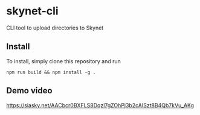 # skynet-cli
CLI tool to upload directories to Skynet

## Install
To install, simply clone this repository and run
```
npm run build && npm install -g .
```

## Demo video
https://siasky.net/AACbcr0BXFLS8Dqzl7gZOhPj3b2cAISzt8B4Qb7kVu_AKg